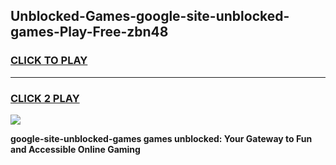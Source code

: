 
## Unblocked-Games-google-site-unblocked-games-Play-Free-zbn48
<h3>
<a href="https://premium76.site?title=google-site-unblocked-games&ref=12A">CLICK TO PLAY</a></h3>
<hr>

<h3>
<a href="https://premium76.site?title=google-site-unblocked-games&ref=12A">CLICK 2 PLAY</a>
  
</h3>

<a href="https://premium76.site?title=google-site-unblocked-games&ref=12A"><img src="https://clearcache.store/games.png"></a>


**google-site-unblocked-games games unblocked: Your Gateway to Fun and Accessible Online Gaming**
